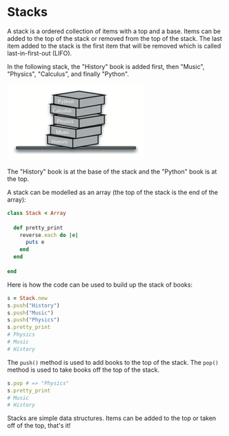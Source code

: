 # Stacks

A stack is a ordered collection of items with a top and a base.  Items can be added to the top of the stack or removed from the top of the stack.  The last item added to the stack is the first item that will be removed which is called last-in-first-out (LIFO).

In the following stack, the "History" book is added first, then "Music", "Physics", "Calculus", and finally "Python".

![books](https://github.com/MrPowers/eli5_ruby_cs/blob/master/pictures/stack/books.png)

The "History" book is at the base of the stack and the "Python" book is at the top.

A stack can be modelled as an array (the top of the stack is the end of the array):

```ruby
class Stack < Array

  def pretty_print
    reverse.each do |e|
      puts e
    end
  end

end
```

Here is how the code can be used to build up the stack of books:

```ruby
s = Stack.new
s.push("History")
s.push("Music")
s.push("Physics")
s.pretty_print
# Physics
# Music
# History
```

The `push()` method is used to add books to the top of the stack.  The `pop()` method is used to take books off the top of the stack.

```ruby
s.pop # => "Physics"
s.pretty_print
# Music
# History
```

Stacks are simple data structures.  Items can be added to the top or taken off of the top, that's it!

